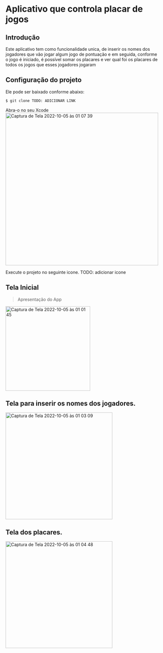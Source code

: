 # Aplicativo que controla placar de jogos

## Introdução
Este aplicativo tem como funcionalidade unica, de inserir os nomes dos jogadores que vão jogar algum jogo de pontuação e em seguida, conforme o jogo é iniciado, é possível somar os placares e ver qual foi os placares de todos os jogos que esses jogadores jogaram

## Configuração do projeto
Ele pode ser baixado conforme abaixo:
```sh
$ git clone TODO: ADICIONAR LINK
```
Abra-o no seu Xcode
<img width="500" alt="Captura de Tela 2022-10-05 às 01 07 39" src="https://user-images.githubusercontent.com/26841238/193979322-3454059f-cc98-4b8c-87ad-c385dadf2add.png">

Execute o projeto no seguinte icone.
TODO: adicionar icone

## Tela Inicial
> Apresentação do App
<img width="277" alt="Captura de Tela 2022-10-05 às 01 01 45" src="https://user-images.githubusercontent.com/26841238/193978789-fe157446-6b29-4789-977b-8b773a53d0de.png">


## Tela para inserir os nomes dos jogadores.
<img width="350" alt="Captura de Tela 2022-10-05 às 01 03 09" src="https://user-images.githubusercontent.com/26841238/193978904-b9e15042-a5b2-48ef-946b-d99ab164ce2f.png">

## Tela dos placares.
<img width="350" alt="Captura de Tela 2022-10-05 às 01 04 48" src="https://user-images.githubusercontent.com/26841238/193979026-7fd3d24e-6845-4200-b5a5-b5389f94ba81.png">
